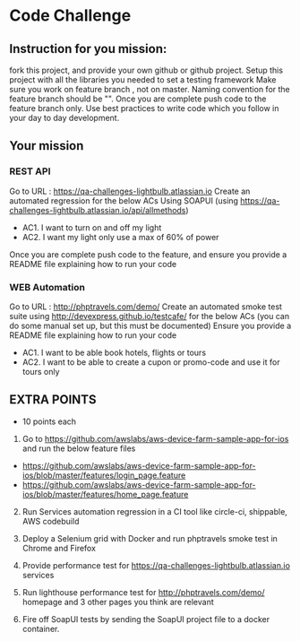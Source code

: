 # Code Challenge

## Instruction for you mission:

fork this project, and provide your own github or github project.
Setup this project with all the libraries you needed to set a testing framework
Make sure you work on feature branch , not on master.
Naming convention for the feature branch should be "<YourName-QloyalCodeTest>".
Once you are complete push code to the feature branch only.
Use best practices to write code which you follow in your day to day development.

## Your mission

### REST API 

Go to URL : https://qa-challenges-lightbulb.atlassian.io
Create an automated regression for the below ACs
Using SOAPUI (using https://qa-challenges-lightbulb.atlassian.io/api/allmethods)

- AC1. I want to turn on and off my light
- AC2. I want my light only use a max of 60% of power

Once you are complete push code to the feature, and ensure you provide a README file explaining how to run your code


### WEB Automation
Go to URL : http://phptravels.com/demo/
Create an automated smoke test suite using http://devexpress.github.io/testcafe/ for the below ACs (you can do some manual set up, but this must be documented)
Ensure you provide a README file explaining how to run your code

- AC1. I want to be able book hotels, flights or tours
- AC2. I want to be able to create a cupon or promo-code and use it for tours only


## EXTRA POINTS

+ 10 points each


1. Go to https://github.com/awslabs/aws-device-farm-sample-app-for-ios and run the below feature files
- https://github.com/awslabs/aws-device-farm-sample-app-for-ios/blob/master/features/login_page.feature
- https://github.com/awslabs/aws-device-farm-sample-app-for-ios/blob/master/features/home_page.feature

2. Run Services automation regression in a CI tool like circle-ci, shippable, AWS codebuild

3. Deploy a Selenium grid with Docker and run phptravels smoke test in Chrome and Firefox

4. Provide performance test for https://qa-challenges-lightbulb.atlassian.io services

5. Run lighthouse performance test for http://phptravels.com/demo/ homepage and 3 other pages you think are relevant

6. Fire off SoapUI tests by sending the SoapUI project file to a docker container. 

